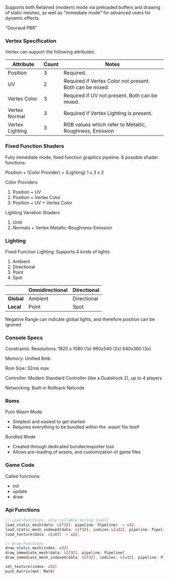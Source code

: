 
Supports both Retained (modern) mode via preloaded buffers and drawing of static meshes, as well as "immediate mode" for advanced users for dynamic effects.

"Gouraud PBR"

### Vertex Specification
Vertex can support the following attributes:

| Attribute       | Count | Notes                                                    |
| --------------- | ----- | -------------------------------------------------------- |
| Position        | 3     | Required.                                                |
| UV              | 2     | Required if Vertex Color not present. Both can be mixed. |
| Vertex Color    | 3     | Required if UV not present. Both can be mixed.           |
| Vertex Normal   | 3     | Required if Vertex Lighting is present.                  |
| Vertex Lighting | 3     | RGB values which refer to Metallic, Roughness, Emission  |

### Fixed Function Shaders

Fully immediate mode, fixed function graphics pipeline. 6 possible shader functions:

Position + (Color Provider) + (Lighting)
1 x 3 x 2

Color Providers
1. Position + UV
2. Position + Vertex Color
3. Position + UV + Vertex Color

Lighting Variation Shaders
1. Unlit
2. Normals + Vertex Metallic-Roughness-Emission

### Lighting

Fixed Function Lighting:
Supports 4 kinds of lights:
1. Ambient
2. Directional
3. Point
4. Spot

|            | **Omnidirectional** | **Directional** |
| ---------- | ------------------- | --------------- |
| **Global** | Ambient             | Directional     |
| **Local**  | Point               | Spot            |

Negative Range can indicate global lights, and therefore position can be ignored
### Console Specs

Constraints:
Resolutions: 
1920 x 1080 (1x)
960x540 (2x)
640x360 (3x)

Memory:
Unified 8mb

Rom Size:
32mb max

Controller: 
Modern Standard Controller (like a Dualshock 2), up to 4 players

Networking:
Built-in Rollback Netcode

### Roms
Pure Wasm Mode
- Simplest and easiest to get started
- Requires everything to be bundled within the .wasm file itself

Bundled Mode
- Created through dedicated bundler/exporter tool
- Allows pre-loading of assets, and customization of game files

### Game Code
Called functions:
- init
- update
- draw

### Api Functions

```rust
// Load Functions, only callable during load()
load_static_mesh(data: &[f32], pipeline: Pipeline) -> u32;
load_static_mesh_indexed(data: &[f32], indices &[u32], pipeline: Pipeline) -> u32;
load_texture(data: &[u8]) -> u32;

// Draw Functions
draw_static_mesh(index: u32)
draw_immediate_mesh(data: &[f32], pipeline: Pipeline)
draw_immediate_mesh_indexed(data: &[f32], indices: &[u32], pipeline: Pipeline)

set_texture(index: u32)
push_matrix(mat: Mat4)
```